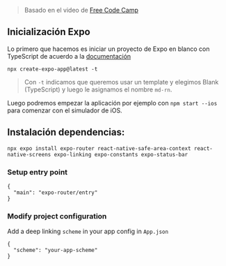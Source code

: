 > Basado en el video de [Free Code Camp](https://youtu.be/2esQdKzRUCw)



## Inicialización Expo

Lo primero que hacemos es iniciar un proyecto de Expo en blanco con TypeScript de acuerdo a la [documentación](https://docs.expo.dev/router/introduction/) 

```
npx create-expo-app@latest -t
```

> Con `-t` indicamos que queremos usar un template y elegimos Blank (TypeScript) y luego le asignamos el nombre `md-rn`.

Luego podremos empezar la aplicación por ejemplo con `npm start --ios` para comenzar con el simulador de iOS.



## Instalación dependencias:

```
npx expo install expo-router react-native-safe-area-context react-native-screens expo-linking expo-constants expo-status-bar
```



### Setup entry point

```
{
  "main": "expo-router/entry"
}
```



###  Modify project configuration

Add a deep linking `scheme` in your app config in `App.json`

```
{
  "scheme": "your-app-scheme"
}
```